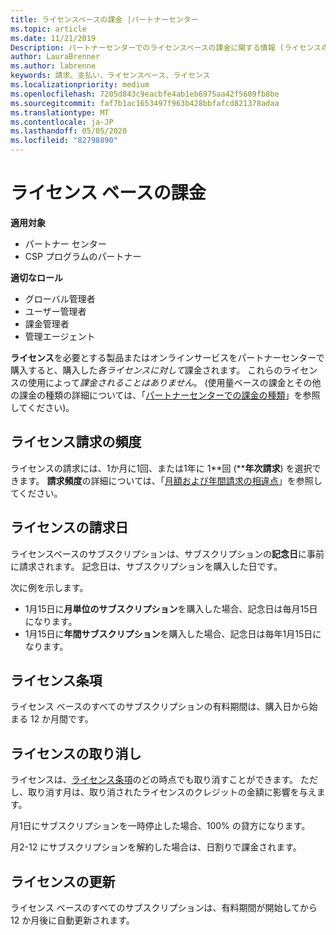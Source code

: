 ```yaml
---
title: ライセンスベースの課金 |パートナーセンター
ms.topic: article
ms.date: 11/21/2019
Description: パートナーセンターでのライセンスベースの課金に関する情報 (ライセンスの使用法ではなく、ライセンスごとに請求されます)。
author: LauraBrenner
ms.author: labrenne
keywords: 請求、支払い、ライセンスベース、ライセンス
ms.localizationpriority: medium
ms.openlocfilehash: 7205d843c9eacbfe4ab1eb6975aa42f5609fb8be
ms.sourcegitcommit: faf7b1ac1653497f963b428bbfafcd821378adaa
ms.translationtype: MT
ms.contentlocale: ja-JP
ms.lasthandoff: 05/05/2020
ms.locfileid: "82798890"
---
```

# <a name="license-based-billing"></a>ライセンス ベースの課金

**適用対象**

- パートナー センター
- CSP プログラムのパートナー

**適切なロール**
-   グローバル管理者
-   ユーザー管理者
-   課金管理者
-   管理エージェント

**ライセンス**を必要とする製品またはオンラインサービスをパートナーセンターで購入すると、購入した*各ライセンスに対して*課金されます。 これらのライセンスの使用によって*課金されることはありません*。 (使用量ベースの課金とその他の課金の種類の詳細については、「[パートナーセンターでの課金の種類](billing-different-types.md)」を参照してください)。

## <a name="license-billing-frequency"></a>ライセンス請求の頻度

ライセンスの請求には、1か月に1回、または1年に 1**回 (****年次請求**) を選択できます。 **請求頻度**の詳細については、「[月額および年間請求の相違点](billing-annual-monthly.md)」を参照してください。

## <a name="billing-date-for-licenses"></a>ライセンスの請求日

ライセンスベースのサブスクリプションは、サブスクリプションの**記念日**に事前に請求されます。 記念日は、サブスクリプションを購入した日です。

次に例を示します。

- 1月15日に**月単位のサブスクリプション**を購入した場合、記念日は毎月15日になります。
- 1月15日に**年間サブスクリプション**を購入した場合、記念日は毎年1月15日になります。

## <a name="license-term"></a>ライセンス条項

ライセンス ベースのすべてのサブスクリプションの有料期間は、購入日から始まる 12 か月間です。

## <a name="license-cancellation"></a>ライセンスの取り消し

ライセンスは、[ライセンス条項](#license-term)のどの時点でも取り消すことができます。 ただし、取り消す月は、取り消されたライセンスのクレジットの金額に影響を与えます。

月1日にサブスクリプションを一時停止した場合、100% の貸方になります。

月2-12 にサブスクリプションを解約した場合は、日割りで課金されます。

## <a name="license-renewal"></a>ライセンスの更新

ライセンス ベースのすべてのサブスクリプションは、有料期間が開始してから 12 か月後に自動更新されます。
